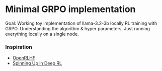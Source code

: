 # Minimal GRPO implementation

Goal: Working toy implementation of llama-3.2-3b locally RL training with GRPO. Understanding the algorithm & hyper parameters. Just running everything locally on a single node.


### Inspiration

- [OpenRLHF](https://github.com/OpenRLHF/OpenRLHF)
- [Spinning Up in Deep RL](https://spinningup.openai.com/en/latest/)
